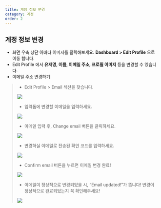 ```yaml
---
title: 계정 정보 변경
category: 계정
order: 2
---
```


## 계정 정보 변경

- 화면 우측 상단 아바타 이미지를 클릭해보세요. **Dashboard > Edit Profile** 으로 이동 합니다.
- Edit Profile 에서 **유저명, 이름, 이메일 주소, 프로필 이미지** 등을 변경할 수 있습니다.
- 이메일 주소 변경하기
> - Edit Profile > Email 섹션을 찾습니다.
> 
> ![](https://i.ibb.co/MSHg0mX/2021-09-30-4-32-49.png)
>
> - 입력폼에 변경할 이메일을 입력하세요.
>
> ![](https://i.ibb.co/VJSHXBy/2021-09-30-4-32-59.png)
>
> - 이메일 입력 후, Change email 버튼을 클릭하세요.
> 
> ![](https://i.ibb.co/mJTXsQ4/2021-09-30-4-33-08.png)
>
> - 변경하실 이메일로 전송된 확인 코드를 입력하세요.
> 
> ![](https://i.ibb.co/wr5yrWG/2021-09-30-4-33-21.png)
>
> - Confirm email 버튼을 누르면 이메일 변경 완료!
> 
> ![](https://i.ibb.co/26cL4kP/2021-09-30-4-33-29.png)
>
> - 이메일이 정상적으로 변경되었을 시, “Email updated!”가 뜹니다! 변경이 정상적으로 완료되었는지 꼭 확인해주세요!
> 
> ![](https://i.ibb.co/FJyk9z7/2021-09-30-4-34-39.png)
